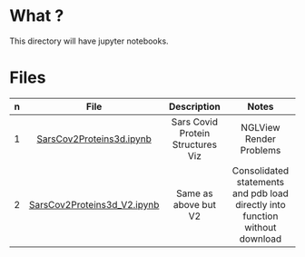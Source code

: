# What ?

This directory will have jupyter notebooks.

# Files

n | File | Description | Notes 
|---|:--:|:---:|:---:|
1 | [SarsCov2Proteins3d.ipynb](SarsCov2Proteins3d.ipynb) | Sars Covid Protein Structures Viz | NGLView Render Problems
2 | [SarsCov2Proteins3d_V2.ipynb](SarsCov2Proteins3d_V2.ipynb) | Same as above but V2 | Consolidated statements and pdb load directly into function without download